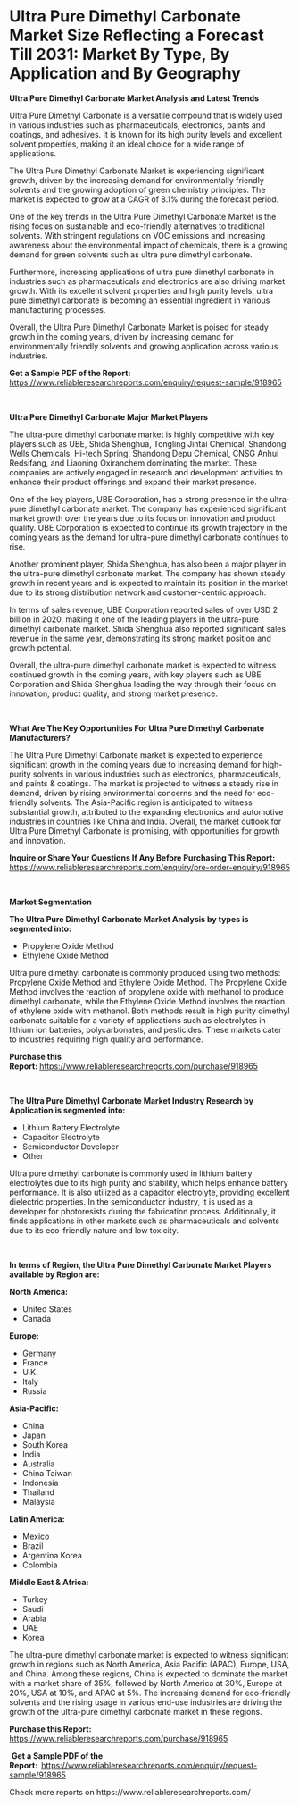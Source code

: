 <p><h1>Ultra Pure Dimethyl Carbonate Market Size Reflecting a Forecast Till 2031: Market By Type, By Application and By Geography</h1></p><p><strong>Ultra Pure Dimethyl Carbonate Market Analysis and Latest Trends</strong></p>
<p><p>Ultra Pure Dimethyl Carbonate is a versatile compound that is widely used in various industries such as pharmaceuticals, electronics, paints and coatings, and adhesives. It is known for its high purity levels and excellent solvent properties, making it an ideal choice for a wide range of applications.</p><p>The Ultra Pure Dimethyl Carbonate Market is experiencing significant growth, driven by the increasing demand for environmentally friendly solvents and the growing adoption of green chemistry principles. The market is expected to grow at a CAGR of 8.1% during the forecast period. </p><p>One of the key trends in the Ultra Pure Dimethyl Carbonate Market is the rising focus on sustainable and eco-friendly alternatives to traditional solvents. With stringent regulations on VOC emissions and increasing awareness about the environmental impact of chemicals, there is a growing demand for green solvents such as ultra pure dimethyl carbonate.</p><p>Furthermore, increasing applications of ultra pure dimethyl carbonate in industries such as pharmaceuticals and electronics are also driving market growth. With its excellent solvent properties and high purity levels, ultra pure dimethyl carbonate is becoming an essential ingredient in various manufacturing processes.</p><p>Overall, the Ultra Pure Dimethyl Carbonate Market is poised for steady growth in the coming years, driven by increasing demand for environmentally friendly solvents and growing application across various industries.</p></p>
<p><strong>Get a Sample PDF of the Report:&nbsp;</strong> <a href="https://www.reliableresearchreports.com/enquiry/request-sample/918965">https://www.reliableresearchreports.com/enquiry/request-sample/918965</a></p>
<p>&nbsp;</p>
<p><strong>Ultra Pure Dimethyl Carbonate Major Market Players</strong></p>
<p><p>The ultra-pure dimethyl carbonate market is highly competitive with key players such as UBE, Shida Shenghua, Tongling Jintai Chemical, Shandong Wells Chemicals, Hi-tech Spring, Shandong Depu Chemical, CNSG Anhui Redsifang, and Liaoning Oxiranchem dominating the market. These companies are actively engaged in research and development activities to enhance their product offerings and expand their market presence.</p><p>One of the key players, UBE Corporation, has a strong presence in the ultra-pure dimethyl carbonate market. The company has experienced significant market growth over the years due to its focus on innovation and product quality. UBE Corporation is expected to continue its growth trajectory in the coming years as the demand for ultra-pure dimethyl carbonate continues to rise.</p><p>Another prominent player, Shida Shenghua, has also been a major player in the ultra-pure dimethyl carbonate market. The company has shown steady growth in recent years and is expected to maintain its position in the market due to its strong distribution network and customer-centric approach.</p><p>In terms of sales revenue, UBE Corporation reported sales of over USD 2 billion in 2020, making it one of the leading players in the ultra-pure dimethyl carbonate market. Shida Shenghua also reported significant sales revenue in the same year, demonstrating its strong market position and growth potential.</p><p>Overall, the ultra-pure dimethyl carbonate market is expected to witness continued growth in the coming years, with key players such as UBE Corporation and Shida Shenghua leading the way through their focus on innovation, product quality, and strong market presence.</p></p>
<p>&nbsp;</p>
<p><strong>What Are The Key Opportunities For Ultra Pure Dimethyl Carbonate Manufacturers?</strong></p>
<p><p>The Ultra Pure Dimethyl Carbonate market is expected to experience significant growth in the coming years due to increasing demand for high-purity solvents in various industries such as electronics, pharmaceuticals, and paints & coatings. The market is projected to witness a steady rise in demand, driven by rising environmental concerns and the need for eco-friendly solvents. The Asia-Pacific region is anticipated to witness substantial growth, attributed to the expanding electronics and automotive industries in countries like China and India. Overall, the market outlook for Ultra Pure Dimethyl Carbonate is promising, with opportunities for growth and innovation.</p></p>
<p><strong>Inquire or Share Your Questions If Any Before Purchasing This Report:</strong> <a href="https://www.reliableresearchreports.com/enquiry/pre-order-enquiry/918965">https://www.reliableresearchreports.com/enquiry/pre-order-enquiry/918965</a></p>
<p>&nbsp;</p>
<p><strong>Market Segmentation</strong></p>
<p><strong>The Ultra Pure Dimethyl Carbonate Market Analysis by types is segmented into:</strong></p>
<p><ul><li>Propylene Oxide Method</li><li>Ethylene Oxide Method</li></ul></p>
<p><p>Ultra pure dimethyl carbonate is commonly produced using two methods: Propylene Oxide Method and Ethylene Oxide Method. The Propylene Oxide Method involves the reaction of propylene oxide with methanol to produce dimethyl carbonate, while the Ethylene Oxide Method involves the reaction of ethylene oxide with methanol. Both methods result in high purity dimethyl carbonate suitable for a variety of applications such as electrolytes in lithium ion batteries, polycarbonates, and pesticides. These markets cater to industries requiring high quality and performance.</p></p>
<p><strong>Purchase this Report:&nbsp;</strong><a href="https://www.reliableresearchreports.com/purchase/918965">https://www.reliableresearchreports.com/purchase/918965</a></p>
<p>&nbsp;</p>
<p><strong>The Ultra Pure Dimethyl Carbonate Market Industry Research by Application is segmented into:</strong></p>
<p><ul><li>Lithium Battery Electrolyte</li><li>Capacitor Electrolyte</li><li>Semiconductor Developer</li><li>Other</li></ul></p>
<p><p>Ultra pure dimethyl carbonate is commonly used in lithium battery electrolytes due to its high purity and stability, which helps enhance battery performance. It is also utilized as a capacitor electrolyte, providing excellent dielectric properties. In the semiconductor industry, it is used as a developer for photoresists during the fabrication process. Additionally, it finds applications in other markets such as pharmaceuticals and solvents due to its eco-friendly nature and low toxicity.</p></p>
<p>&nbsp;</p>
<p><strong>In terms of Region, the Ultra Pure Dimethyl Carbonate Market Players available by Region are:</strong></p>
<p>
    <p> <strong> North America: </strong>
        <ul>
            <li>United States</li>
            <li>Canada</li>
        </ul>
        </p> 
    <p> <strong> Europe: </strong>
        <ul>
            <li>Germany</li>
            <li>France</li>
            <li>U.K.</li>
            <li>Italy</li>
            <li>Russia</li>
        </ul>
        </p> 
    <p> <strong> Asia-Pacific: </strong>
        <ul>
            <li>China</li>
            <li>Japan</li>
            <li>South Korea</li>
            <li>India</li>
            <li>Australia</li>
            <li>China Taiwan</li>
            <li>Indonesia</li>
            <li>Thailand</li>
            <li>Malaysia</li>
        </ul>
        </p> 
    <p> <strong> Latin America: </strong>
        <ul>
            <li>Mexico</li>
            <li>Brazil</li>
            <li>Argentina Korea</li>
            <li>Colombia</li>
        </ul>
        </p> 
    <p> <strong> Middle East & Africa: </strong>
        <ul>
            <li>Turkey</li>
            <li>Saudi</li>
            <li>Arabia</li>
            <li>UAE</li>
            <li>Korea</li>
        </ul>
    </p>
    </p>
<p><p>The ultra-pure dimethyl carbonate market is expected to witness significant growth in regions such as North America, Asia Pacific (APAC), Europe, USA, and China. Among these regions, China is expected to dominate the market with a market share of 35%, followed by North America at 30%, Europe at 20%, USA at 10%, and APAC at 5%. The increasing demand for eco-friendly solvents and the rising usage in various end-use industries are driving the growth of the ultra-pure dimethyl carbonate market in these regions.</p></p>
<p><strong>Purchase this Report: </strong><a href="https://www.reliableresearchreports.com/purchase/918965">https://www.reliableresearchreports.com/purchase/918965</a></p>
<p>&nbsp;<strong>Get a Sample PDF of the Report:&nbsp;&nbsp;</strong><a href="https://www.reliableresearchreports.com/enquiry/request-sample/918965">https://www.reliableresearchreports.com/enquiry/request-sample/918965</a></p>
<p><strong></strong></p>
<p>Check more reports on https://www.reliableresearchreports.com/</p>